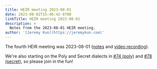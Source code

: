 ```yaml
---
title: HEIR meeting 2023-08-01
date: 2023-08-02T15:46:42-0700
linkTitle: HEIR meeting 2023-08-01
description: >
  Notes from the 2023-08-01 HEIR meeting.
author: '[Jeremy Kun](https://jeremykun.com)'
---
```


The fourth HEIR meeting was 2023-08-01
([notes](https://docs.google.com/document/d/1gid-MARMUStb3dB9jsXEV_CnPDpf_9cyPXy9uXtZk08/edit?usp=sharing)
and
[video recording](https://drive.google.com/file/d/1U6HDdKJo3-UHibFPgNrDakU8EpCt5xHZ/view?usp=sharing)).

We're also starting on the Poly and Secret dialects in
[#74 (poly)](https://github.com/google/heir/pull/74) and
[#78 (secret)](https://github.com/google/heir/pull/78), so please join in the
fun!
